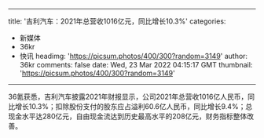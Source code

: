 
---
title: '吉利汽车：2021年总营收1016亿元，同比增长10.3%'
categories: 
 - 新媒体
 - 36kr
 - 快讯
headimg: 'https://picsum.photos/400/300?random=3149'
author: 36kr
comments: false
date: Wed, 23 Mar 2022 04:15:17 GMT
thumbnail: 'https://picsum.photos/400/300?random=3149'
---

<div>   
36氪获悉，吉利汽车披露2021年财报显示，公司2021年总营收1016亿人民币，同比增长10.3%；扣除股份支付的股东应占溢利60.6亿人民币，同比增长9.4%；总现金水平达280亿元，自由现金流达到历史最高水平的208亿元，财务指标整体改善。  
</div>
            
